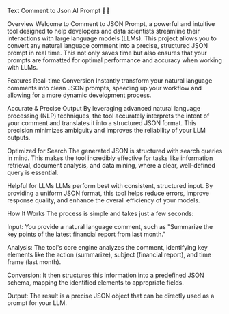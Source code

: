 Text Comment to Json AI Prompt 🤖✨

Overview
Welcome to Comment to JSON Prompt, a powerful and intuitive tool designed to help developers and data scientists streamline their interactions with large language models (LLMs). This project allows you to convert any natural language comment into a precise, structured JSON prompt in real time. This not only saves time but also ensures that your prompts are formatted for optimal performance and accuracy when working with LLMs.

Features
Real-time Conversion
Instantly transform your natural language comments into clean JSON prompts, speeding up your workflow and allowing for a more dynamic development process.

Accurate & Precise Output
By leveraging advanced natural language processing (NLP) techniques, the tool accurately interprets the intent of your comment and translates it into a structured JSON format. This precision minimizes ambiguity and improves the reliability of your LLM outputs.

Optimized for Search
The generated JSON is structured with search queries in mind. This makes the tool incredibly effective for tasks like information retrieval, document analysis, and data mining, where a clear, well-defined query is essential.

Helpful for LLMs
LLMs perform best with consistent, structured input. By providing a uniform JSON format, this tool helps reduce errors, improve response quality, and enhance the overall efficiency of your models.

How It Works
The process is simple and takes just a few seconds:

Input: You provide a natural language comment, such as "Summarize the key points of the latest financial report from last month."

Analysis: The tool's core engine analyzes the comment, identifying key elements like the action (summarize), subject (financial report), and time frame (last month).

Conversion: It then structures this information into a predefined JSON schema, mapping the identified elements to appropriate fields.

Output: The result is a precise JSON object that can be directly used as a prompt for your LLM.
